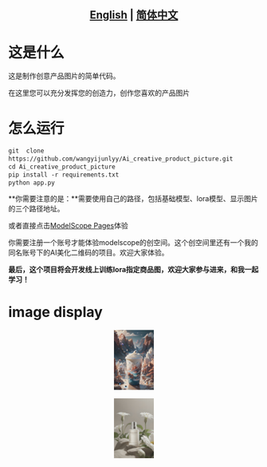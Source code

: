 ## <div align="center"><b><a href="README.md">English</a> | <a href="README_CN.md">简体中文</a></b></div>

# 这是什么

这是制作创意产品图片的简单代码。

在这里您可以充分发挥您的创造力，创作您喜欢的产品图片

# 怎么运行  
 
```
git  clone https://github.com/wangyijunlyy/Ai_creative_product_picture.git
cd Ai_creative_product_picture
pip install -r requirements.txt
python app.py
```
**你需要注意的是：**需要使用自己的路径，包括基础模型、lora模型、显示图片的三个路径地址。

或者直接点击[ModelScope Pages](https://modelscope.cn/studios/wyj123456/product_picture_lora)体验 

你需要注册一个账号才能体验modelscope的创空间。这个创空间里还有一个我的同名账号下的AI美化二维码的项目。欢迎大家体验。

**最后，这个项目将会开发线上训练lora指定商品图，欢迎大家参与进来，和我一起学习！**
# image display
<p align="center">
  <img src="image/image-3.jpg" height=120>
</p>
<p align="center">
  <img src="image/image-6.jpg" height=120>
</p>

